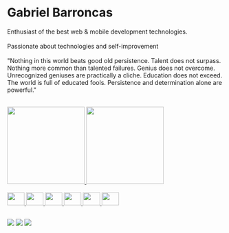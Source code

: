 # Gabriel Barroncas
<p>
Enthusiast of the best web & mobile development technologies.<br><br>Passionate about technologies and self-improvement<br><br>"Nothing in this world beats good old persistence. Talent does not surpass. Nothing more common than talented failures. Genius does not overcome. Unrecognized geniuses are practically a cliche. Education does not exceed. The world is full of educated fools. Persistence and determination alone are powerful."
</p>
<br>
<div>
  <a href="https://github.com/barroncas1">
  <img height="180em" src="https://github-readme-stats.vercel.app/api?username=barroncas1&show_icons=true&theme=github_dark">
  <img height="180em" src="https://github-readme-stats.vercel.app/api/top-langs/?username=barroncas1&layout=compact&theme=github_dark">
 </div>
<div style="display: inline_block;"><br>
  <img aling="center" height="30" width="40" src="https://cdn.jsdelivr.net/gh/devicons/devicon/icons/javascript/javascript-original.svg" />
  <img aling="center" height="30" width="40" src="https://cdn.jsdelivr.net/gh/devicons/devicon/icons/react/react-original.svg" />
  <img aling="center" height="30" width="40" src="https://cdn.jsdelivr.net/gh/devicons/devicon/icons/nodejs/nodejs-original.svg" />
  <img aling="center" height="30" width="40" src="https://cdn.jsdelivr.net/gh/devicons/devicon/icons/css3/css3-original.svg" />
  <img aling="center" height="30" width="40" src="https://cdn.jsdelivr.net/gh/devicons/devicon/icons/html5/html5-original.svg" />
  <img aling="center" height="30" width="40" src="https://cdn.jsdelivr.net/gh/devicons/devicon/icons/python/python-original.svg" />
  
</div>

##
  
<div>
  <a href = "mailto:gabrielbarroncas1@gmail.com"><img src="https://img.shields.io/badge/-Gmail-%23333?style=for-the-badge&logo=gmail&logoColor=white" target="_blank"></a>
  <a href="https://www.linkedin.com/in/gabriel-barroncas-4804b6274/" target="_blank"><img src="https://img.shields.io/badge/-LinkedIn-%230077B5?style=for-the-badge&logo=linkedin&logoColor=white" target="_blank"></a> 
   <a href="https://instagram.com/_barroncas" target="_blank"><img src="https://img.shields.io/badge/-Instagram-%23E4405F?style=for-the-badge&logo=instagram&logoColor=white" target="_blank"></a>
</div>



